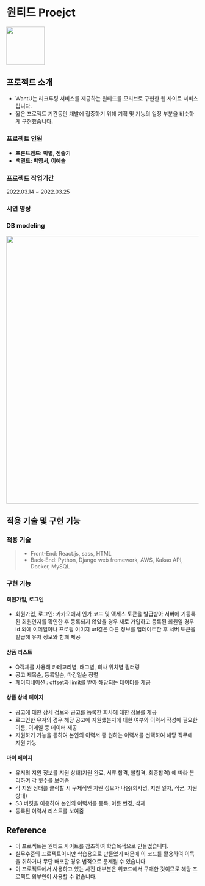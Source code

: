 # 원티드 Proejct

<img src="" width="100" height="100">  

## 프로젝트 소개

- WantU는 리크루팅 서비스를 제공하는 원티드를 모티브로 구현한 웹 사이트 서비스입니다.
- 짧은 프로젝트 기간동안 개발에 집중하기 위해 기획 및 기능의 일정 부분을 비슷하게 구현했습니다.

### 프로젝트 인원

- **프론트엔드: 박별, 전슬기**  
- **백엔드: 박영서, 이예솔**

### 프로젝트 작업기간

2022.03.14 ~ 2022.03.25

### 시연 영상



### DB modeling

<img src="" width="1200" height="700">

## 적용 기술 및 구현 기능

### 적용 기술

> - Front-End: React.js, sass, HTML
> - Back-End: Python, Django web fremework, AWS, Kakao API, Docker, MySQL

### 구현 기능

#### 회원가입, 로그인 

- 회원가입, 로그인: 카카오에서 인가 코드 및 액세스 토큰을 발급받아 서버에 기등록된 회원인지를 확인한 후 등록되지 않았을 경우 새로 가입하고 등록된 회원일 경우 id 외에 이메일이나 프로필 이미지 url같은 다른 정보를 업데이트한 후 서버 토큰을 발급해 유저 정보와 함께 제공

#### 상품 리스트

- Q객체를 사용해 카테고리별, 태그별, 회사 위치별 필터링
- 공고 제목순, 등록일순, 마감일순 정렬
- 페이지네이션 : offset과 limit를 받아 해당되는 데이터를 제공

#### 상품 상세 페이지

- 공고에 대한 상세 정보와 공고를 등록한 회사에 대한 정보를 제공
- 로그인한 유저의 경우 해당 공고에 지원했는지에 대한 여부와 이력서 작성에 필요한 이름, 이메일 등 데이터 제공
- 지원하기 기능을 통하여 본인의 이력서 중 원하는 이력서를 선택하여 해당 직무에 지원 가능 

#### 마이 페이지
- 유저의 지원 정보를 지원 상태(지원 완료, 서류 합격, 불합격, 최종합격) 에 따라 분리하여 각 횟수를 보여줌
- 각 지원 상태를 클릭할 시 구체적인 지원 정보가 나옴(회사명, 지원 일자, 직군, 지원 상태)
- S3 버킷을 이용하여 본인의 이력서를 등록, 이름 변경, 삭제 
- 등록된 이력서 리스트를 보여줌 

## Reference
- 이 프로젝트는 원티드 사이트를 참조하여 학습목적으로 만들었습니다.
- 실무수준의 프로젝트이지만 학습용으로 만들었기 때문에 이 코드를 활용하여 이득을 취하거나 무단 배포할 경우 법적으로 문제될 수 있습니다.
- 이 프로젝트에서 사용하고 있는 사진 대부분은 위코드에서 구매한 것이므로 해당 프로젝트 외부인이 사용할 수 없습니다.
